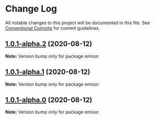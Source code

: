 # Change Log

All notable changes to this project will be documented in this file.
See [Conventional Commits](https://conventionalcommits.org) for commit guidelines.

## [1.0.1-alpha.2](https://github.com/vpjs/emisor/compare/v1.0.1-alpha.1...v1.0.1-alpha.2) (2020-08-12)

**Note:** Version bump only for package emisor





## [1.0.1-alpha.1](https://github.com/vpjs/emisor/compare/v1.0.1-alpha.0...v1.0.1-alpha.1) (2020-08-12)

**Note:** Version bump only for package emisor





## [1.0.1-alpha.0](https://github.com/vpjs/emisor/compare/v1.0.0-alpha.6...v1.0.1-alpha.0) (2020-08-12)

**Note:** Version bump only for package emisor
